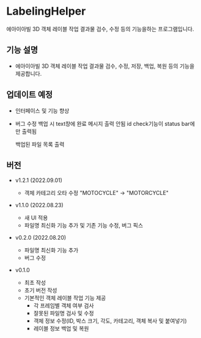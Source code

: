 # LabelingHelper
에아이아빌 3D 객체 레이블 작업 결과물 검수, 수정 등의 기능을하는 프로그램입니다.

## 기능 설명

- 에아이아빌 3D 객체 레이블 작업 결과물 검수, 수정, 저장, 백업, 복원 등의 기능을 제공합니다.

## 업데이트 예정

- 인터페이스 및 기능 향상
- 버그 수정
    백업 시 text창에 완료 메시지 출력 안됨
    id check기능이 status bar에만 출력됨

    백업된 파일 목록 출력



## 버전

- v1.2.1 (2022.09.01)
    - 객체 카테고리 오타 수정 "MOTOCYCLE" -> "MOTORCYCLE"

- v1.1.0 (2022.08.23)
    - 새 UI 적용
    - 파일명 최신화 기능 추가 및 기존 기능 수정, 버그 픽스

- v0.2.0 (2022.08.20)
    - 파일명 최신화 기능 추가
    - 버그 수정

- v0.1.0
    - 최초 작성
    - 초기 버전 작성
    - 기본적인 객체 레이블 작업 기능 제공
        - 각 프레임별 객체 여부 검사
        - 잘못된 파일명 검사 및 수정
        - 객체 정보 수정(ID, 박스 크기, 각도, 카테고리, 객체 복사 및 붙여넣기)
        - 레이블 정보 백업 및 복원

